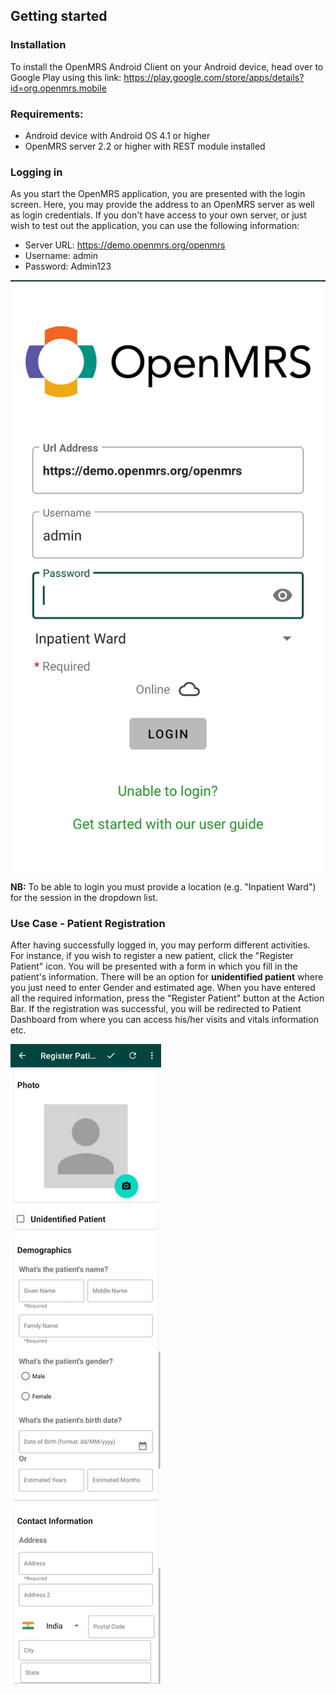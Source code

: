 ## Getting started

### Installation
To install the OpenMRS Android Client on your Android device, head over to Google Play using this link:
https://play.google.com/store/apps/details?id=org.openmrs.mobile

### Requirements:
* Android device with Android OS 4.1 or higher
* OpenMRS server 2.2 or higher with REST module installed

### Logging in
As you start the OpenMRS application, you are presented with the login screen.
Here, you may provide the address to an OpenMRS server as well as login credentials. If you don't have access to your own server, or just wish to test out the application, you can use the following information:

* Server URL: https://demo.openmrs.org/openmrs
* Username: admin
* Password: Admin123

![OpenMRS Android Client login screen][login]

[login]: assets/android_client_login_screen.jpeg

**NB:** To be able to login you must provide a location (e.g. "Inpatient Ward") for the session in the dropdown list.

### Use Case - Patient Registration

After having successfully logged in, you may perform different activities. For instance, if you wish to register a new patient, click the "Register Patient" icon. You will be presented with a form in which you fill in the patient's information.
There will be an option for **unidentified patient** where you just need to enter Gender and estimated age.
When you have entered all the required information, press the "Register Patient" button at the Action Bar. If the registration was successful, you will be redirected to Patient Dashboard from where you can access his/her visits and vitals information etc.

![OpenMRS Android Client patient registration][patient1]

[patient1]: assets/android_client_registration_screen.jpeg

